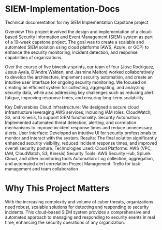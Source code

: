 # SIEM-Implementation-Docs
Technical documentation for my SIEM Implementation Capstone project

Overview
This project involved the design and implementation of a cloud-based Security Information and Event Management (SIEM) system as part of a 10-week capstone project. The goal was to create a scalable and automated SIEM solution using cloud platforms (AWS, Azure, or GCP) to enhance the security monitoring, incident detection, and response capabilities of organizations.

Over the course of five biweekly sprints, our team of four (Jose Rodriguez, Jesus Ayala, D'Andre Walden, and Jasmine Melton) worked collaboratively to develop the architecture, implement security automation, and create an intuitive user interface for ongoing security monitoring. We focused on creating an efficient system for collecting, aggregating, and analyzing security data, while also addressing key challenges such as reducing alert fatigue, improving response times, and ensuring long-term scalability.

Key Deliverables
Cloud Infrastructure: We designed a secure cloud infrastructure leveraging AWS services, including IAM roles, CloudWatch, S3, and Kinesis, to support SIEM functionality.
Security Automation: Implemented automated threat detection, alerting, and correlation mechanisms to improve incident response times and reduce unnecessary alerts.
User Interface: Developed an intuitive UI for security professionals to monitor and interact with the system.
Results: The final solution significantly enhanced security visibility, reduced incident response times, and improved overall security posture.
Technologies Used:
Cloud Platforms: AWS (VPC, IAM, CloudWatch, S3, Kinesis)
Security Tools: AWS Security Hub, Splunk Cloud, and other monitoring tools
Automation: Log collection, aggregation, and automated alert correlation
Project Management: Trello for task management and team collaboration


# Why This Project Matters
With the increasing complexity and volume of cyber threats, organizations need robust, scalable solutions for detecting and responding to security incidents. This cloud-based SIEM system provides a comprehensive and automated approach to managing and responding to security events in real time, enhancing the security operations of any organization.

